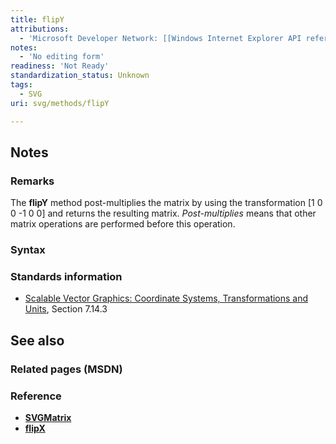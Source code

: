 ```yaml
---
title: flipY
attributions:
  - 'Microsoft Developer Network: [[Windows Internet Explorer API reference](http://msdn.microsoft.com/en-us/library/ie/hh828809%28v=vs.85%29.aspx) Article]'
notes:
  - 'No editing form'
readiness: 'Not Ready'
standardization_status: Unknown
tags:
  - SVG
uri: svg/methods/flipY

---
```

## <span>Notes</span>

### <span>Remarks</span>

The **flipY** method post-multiplies the matrix by using the transformation [1 0 0 -1 0 0] and returns the resulting matrix. *Post-multiplies* means that other matrix operations are performed before this operation.

### <span>Syntax</span>

### <span>Standards information</span>

-   [Scalable Vector Graphics: Coordinate Systems, Transformations and Units](http://go.microsoft.com/fwlink/p/?linkid=204735), Section 7.14.3

## <span>See also</span>

### <span>Related pages (MSDN)</span>

### <span>Reference</span>

-   [**SVGMatrix**](/svg/objects/SVGMatrix)
-   [**flipX**](/svg/methods/flipX)
